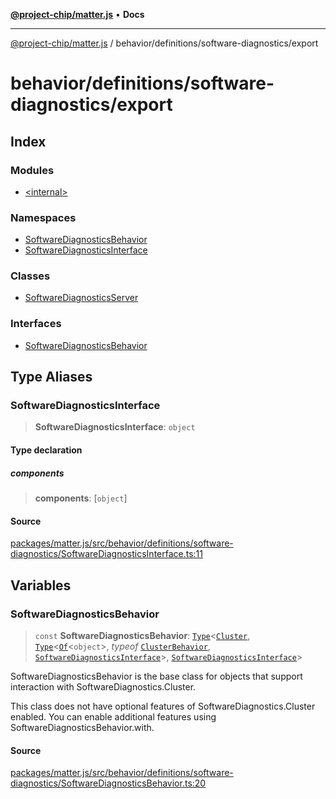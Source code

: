 [**@project-chip/matter.js**](../../../../README.md) • **Docs**

***

[@project-chip/matter.js](../../../../modules.md) / behavior/definitions/software-diagnostics/export

# behavior/definitions/software-diagnostics/export

## Index

### Modules

- [\<internal\>](-internal-/README.md)

### Namespaces

- [SoftwareDiagnosticsBehavior](namespaces/SoftwareDiagnosticsBehavior/README.md)
- [SoftwareDiagnosticsInterface](namespaces/SoftwareDiagnosticsInterface/README.md)

### Classes

- [SoftwareDiagnosticsServer](classes/SoftwareDiagnosticsServer.md)

### Interfaces

- [SoftwareDiagnosticsBehavior](interfaces/SoftwareDiagnosticsBehavior.md)

## Type Aliases

### SoftwareDiagnosticsInterface

> **SoftwareDiagnosticsInterface**: `object`

#### Type declaration

##### components

> **components**: [`object`]

#### Source

[packages/matter.js/src/behavior/definitions/software-diagnostics/SoftwareDiagnosticsInterface.ts:11](https://github.com/project-chip/matter.js/blob/7a8cbb56b87d4ccf34bec5a9a95ab40a1711324f/packages/matter.js/src/behavior/definitions/software-diagnostics/SoftwareDiagnosticsInterface.ts#L11)

## Variables

### SoftwareDiagnosticsBehavior

> `const` **SoftwareDiagnosticsBehavior**: [`Type`](../../../cluster/export/namespaces/ClusterBehavior/interfaces/Type.md)\<[`Cluster`](../../../../cluster/export/namespaces/SoftwareDiagnostics/interfaces/Cluster.md), [`Type`](../../../cluster/export/namespaces/ClusterBehavior/interfaces/Type.md)\<[`Of`](../../../../cluster/export/namespaces/ClusterType/interfaces/Of.md)\<`object`\>, *typeof* [`ClusterBehavior`](../../../cluster/export/namespaces/ClusterBehavior/README.md), [`SoftwareDiagnosticsInterface`](README.md#softwarediagnosticsinterface)\>, [`SoftwareDiagnosticsInterface`](README.md#softwarediagnosticsinterface)\>

SoftwareDiagnosticsBehavior is the base class for objects that support interaction with SoftwareDiagnostics.Cluster.

This class does not have optional features of SoftwareDiagnostics.Cluster enabled. You can enable additional
features using SoftwareDiagnosticsBehavior.with.

#### Source

[packages/matter.js/src/behavior/definitions/software-diagnostics/SoftwareDiagnosticsBehavior.ts:20](https://github.com/project-chip/matter.js/blob/7a8cbb56b87d4ccf34bec5a9a95ab40a1711324f/packages/matter.js/src/behavior/definitions/software-diagnostics/SoftwareDiagnosticsBehavior.ts#L20)
